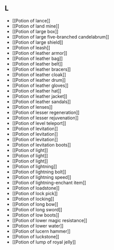 ## L
- [[Potion of lance]]
- [[Potion of land mine]]
- [[Potion of large box]]
- [[Potion of large five-branched candelabrum]]
- [[Potion of large shield]]
- [[Potion of leash]]
- [[Potion of leather armor]]
- [[Potion of leather bag]]
- [[Potion of leather belt]]
- [[Potion of leather bracers]]
- [[Potion of leather cloak]]
- [[Potion of leather drum]]
- [[Potion of leather gloves]]
- [[Potion of leather hat]]
- [[Potion of leather jacket]]
- [[Potion of leather sandals]]
- [[Potion of lenses]]
- [[Potion of lesser regeneration]]
- [[Potion of lesser rejuvenation]]
- [[Potion of level teleport]]
- [[Potion of levitation]]
- [[Potion of levitation]]
- [[Potion of levitation]]
- [[Potion of levitation boots]]
- [[Potion of light]]
- [[Potion of light]]
- [[Potion of light]]
- [[Potion of lightning]]
- [[Potion of lightning bolt]]
- [[Potion of lightning speed]]
- [[Potion of lightning-enchant item]]
- [[Potion of loadstone]]
- [[Potion of lock pick]]
- [[Potion of locking]]
- [[Potion of long bow]]
- [[Potion of long sword]]
- [[Potion of low boots]]
- [[Potion of lower magic resistance]]
- [[Potion of lower water]]
- [[Potion of lucern hammer]]
- [[Potion of luckstone]]
- [[Potion of lump of royal jelly]]
